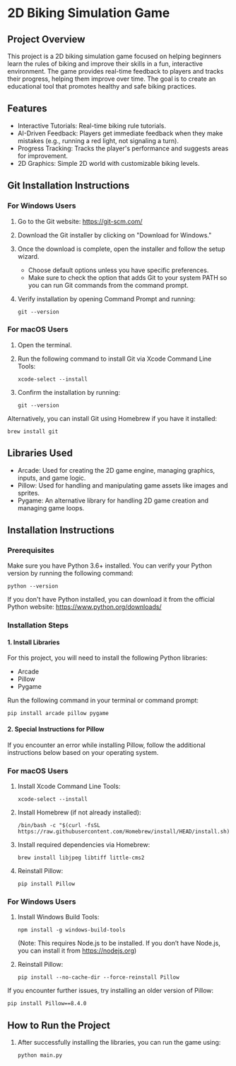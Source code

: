 # 2D Biking Simulation Game

## Project Overview
This project is a 2D biking simulation game focused on helping beginners learn the rules of biking and improve their skills in a fun, interactive environment. The game provides real-time feedback to players and tracks their progress, helping them improve over time. The goal is to create an educational tool that promotes healthy and safe biking practices.

## Features
- Interactive Tutorials: Real-time biking rule tutorials.
- AI-Driven Feedback: Players get immediate feedback when they make mistakes (e.g., running a red light, not signaling a turn).
- Progress Tracking: Tracks the player's performance and suggests areas for improvement.
- 2D Graphics: Simple 2D world with customizable biking levels.

## Git Installation Instructions

### For Windows Users

1. Go to the Git website: https://git-scm.com/
2. Download the Git installer by clicking on "Download for Windows."
3. Once the download is complete, open the installer and follow the setup wizard.
   - Choose default options unless you have specific preferences.
   - Make sure to check the option that adds Git to your system PATH so you can run Git commands from the command prompt.
4. Verify installation by opening Command Prompt and running:

   ```terminal
   git --version
   ```

### For macOS Users

1. Open the terminal.
2. Run the following command to install Git via Xcode Command Line Tools:

   ```terminal
   xcode-select --install
   ```

3. Confirm the installation by running:

   ```terminal
   git --version
   ```

Alternatively, you can install Git using Homebrew if you have it installed:

   ```terminal
   brew install git
   ```

## Libraries Used
- Arcade: Used for creating the 2D game engine, managing graphics, inputs, and game logic.
- Pillow: Used for handling and manipulating game assets like images and sprites.
- Pygame: An alternative library for handling 2D game creation and managing game loops.

## Installation Instructions

### Prerequisites
Make sure you have Python 3.6+ installed. You can verify your Python version by running the following command:

```terminal
python --version
```

If you don't have Python installed, you can download it from the official Python website: https://www.python.org/downloads/

### Installation Steps

#### 1. Install Libraries

For this project, you will need to install the following Python libraries:

- Arcade
- Pillow
- Pygame

Run the following command in your terminal or command prompt:

```terminal
pip install arcade pillow pygame
```

#### 2. Special Instructions for Pillow

If you encounter an error while installing Pillow, follow the additional instructions below based on your operating system.

### For macOS Users

1. Install Xcode Command Line Tools:

   ```terminal
   xcode-select --install
   ```

1. Install Homebrew (if not already installed):

   ```terminal
   /bin/bash -c "$(curl -fsSL https://raw.githubusercontent.com/Homebrew/install/HEAD/install.sh)"
   ```
   
2. Install required dependencies via Homebrew:

   ```terminal
   brew install libjpeg libtiff little-cms2
   ```

3. Reinstall Pillow:

   ```terminal
   pip install Pillow
   ```

### For Windows Users

1. Install Windows Build Tools:

   ```terminal
   npm install -g windows-build-tools
   ```

   (Note: This requires Node.js to be installed. If you don’t have Node.js, you can install it from https://nodejs.org)
   
2. Reinstall Pillow:

   ```terminal
   pip install --no-cache-dir --force-reinstall Pillow
   ```
   
If you encounter further issues, try installing an older version of Pillow:

```terminal
pip install Pillow==8.4.0
```

## How to Run the Project

1. After successfully installing the libraries, you can run the game using:

   ```terminal
   python main.py
   ```
